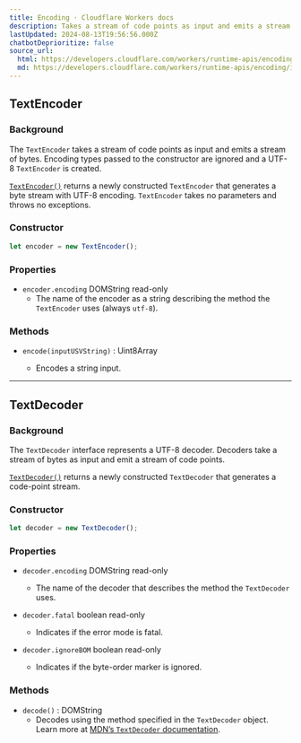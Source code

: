 ```yaml
---
title: Encoding · Cloudflare Workers docs
description: Takes a stream of code points as input and emits a stream of bytes.
lastUpdated: 2024-08-13T19:56:56.000Z
chatbotDeprioritize: false
source_url:
  html: https://developers.cloudflare.com/workers/runtime-apis/encoding/
  md: https://developers.cloudflare.com/workers/runtime-apis/encoding/index.md
---
```


## TextEncoder

### Background

The `TextEncoder` takes a stream of code points as input and emits a stream of bytes. Encoding types passed to the constructor are ignored and a UTF-8 `TextEncoder` is created.

[`TextEncoder()`](https://developer.mozilla.org/en-US/docs/Web/API/TextEncoder/TextEncoder) returns a newly constructed `TextEncoder` that generates a byte stream with UTF-8 encoding. `TextEncoder` takes no parameters and throws no exceptions.

### Constructor

```js
let encoder = new TextEncoder();
```

### Properties

* `encoder.encoding` DOMString read-only
  * The name of the encoder as a string describing the method the `TextEncoder` uses (always `utf-8`).

### Methods

* `encode(inputUSVString)` : Uint8Array

  * Encodes a string input.

***

## TextDecoder

### Background

The `TextDecoder` interface represents a UTF-8 decoder. Decoders take a stream of bytes as input and emit a stream of code points.

[`TextDecoder()`](https://developer.mozilla.org/en-US/docs/Web/API/TextDecoder/TextDecoder) returns a newly constructed `TextDecoder` that generates a code-point stream.

### Constructor

```js
let decoder = new TextDecoder();
```

### Properties

* `decoder.encoding` DOMString read-only

  * The name of the decoder that describes the method the `TextDecoder` uses.

* `decoder.fatal` boolean read-only

  * Indicates if the error mode is fatal.

* `decoder.ignoreBOM` boolean read-only

  * Indicates if the byte-order marker is ignored.

### Methods

* `decode()` : DOMString
  * Decodes using the method specified in the `TextDecoder` object. Learn more at [MDN’s `TextDecoder` documentation](https://developer.mozilla.org/en-US/docs/Web/API/TextDecoder/decode).

